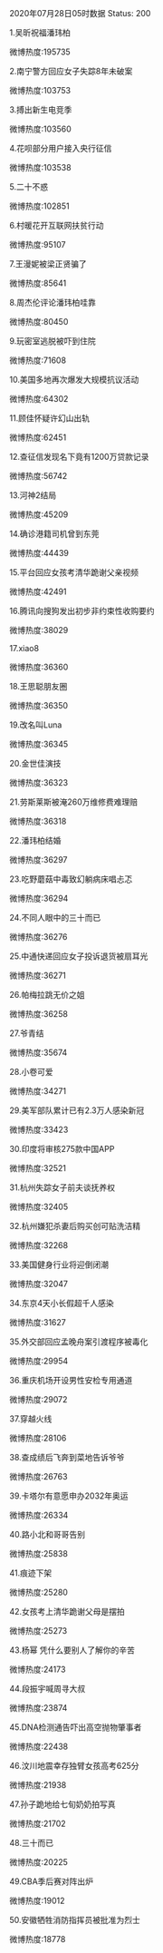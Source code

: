 2020年07月28日05时数据
Status: 200

1.吴昕祝福潘玮柏

微博热度:195735

2.南宁警方回应女子失踪8年未破案

微博热度:103753

3.搏出新生电竞季

微博热度:103560

4.花呗部分用户接入央行征信

微博热度:103538

5.二十不惑

微博热度:102851

6.村暖花开互联网扶贫行动

微博热度:95107

7.王漫妮被梁正贤骗了

微博热度:85641

8.周杰伦评论潘玮柏哇靠

微博热度:80450

9.玩密室逃脱被吓到住院

微博热度:71608

10.美国多地再次爆发大规模抗议活动

微博热度:64302

11.顾佳怀疑许幻山出轨

微博热度:62451

12.查征信发现名下竟有1200万贷款记录

微博热度:56742

13.河神2结局

微博热度:45209

14.确诊港籍司机曾到东莞

微博热度:44439

15.平台回应女孩考清华跪谢父亲视频

微博热度:42491

16.腾讯向搜狗发出初步非约束性收购要约

微博热度:38029

17.xiao8

微博热度:36360

18.王思聪朋友圈

微博热度:36350

19.改名叫Luna

微博热度:36345

20.金世佳演技

微博热度:36323

21.劳斯莱斯被淹260万维修费难理赔

微博热度:36318

22.潘玮柏结婚

微博热度:36297

23.吃野蘑菇中毒致幻躺病床唱忐忑

微博热度:36294

24.不同人眼中的三十而已

微博热度:36276

25.中通快递回应女子投诉退货被扇耳光

微博热度:36271

26.帕梅拉跳无价之姐

微博热度:36258

27.爷青结

微博热度:35674

28.小卷可爱

微博热度:34271

29.美军部队累计已有2.3万人感染新冠

微博热度:33423

30.印度将审核275款中国APP

微博热度:32521

31.杭州失踪女子前夫谈抚养权

微博热度:32405

32.杭州嫌犯杀妻后购买创可贴洗洁精

微博热度:32268

33.美国健身行业将迎倒闭潮

微博热度:32047

34.东京4天小长假超千人感染

微博热度:31627

35.外交部回应孟晚舟案引渡程序被毒化

微博热度:29954

36.重庆机场开设男性安检专用通道

微博热度:29072

37.穿越火线

微博热度:28106

38.查成绩后飞奔到菜地告诉爷爷

微博热度:26763

39.卡塔尔有意愿申办2032年奥运

微博热度:26334

40.路小北和哥哥告别

微博热度:25838

41.痕迹下架

微博热度:25280

42.女孩考上清华跪谢父母是摆拍

微博热度:25273

43.杨幂 凭什么要别人了解你的辛苦

微博热度:24173

44.段振宇喊周寻大叔

微博热度:23874

45.DNA检测通告吓出高空抛物肇事者

微博热度:22438

46.汶川地震幸存独臂女孩高考625分

微博热度:21938

47.孙子跪地给七旬奶奶拍写真

微博热度:21702

48.三十而已

微博热度:20225

49.CBA季后赛对阵出炉

微博热度:19012

50.安徽牺牲消防指挥员被批准为烈士

微博热度:18778

